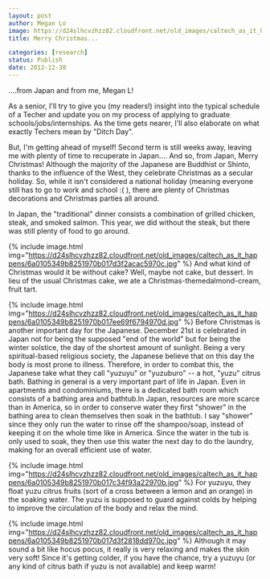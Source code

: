 ```yaml
---
layout: post
author: Megan Lo
image: https://d24slhcvzhzz82.cloudfront.net/old_images/caltech_as_it_happens/6a0105349b8251970b017d3f2ad377970c.jpg
title: Merry Christmas...

categories: [research]
status: Publish
date: 2012-12-30
---
```



....from Japan and from me, Megan L!

As a senior, I'll try to give you (my readers!) insight into the typical schedule of a Techer and update you on my process of applying to graduate schools/jobs/internships. As the time gets nearer, I'll also elaborate on what exactly Techers mean by "Ditch Day".

But, I'm getting ahead of myself! Second term is still weeks away, leaving me with plenty of time to recuperate in Japan.... And so, from Japan, Merry Christmas! Although the majority of the Japanese are Buddhist or Shinto, thanks to the influence of the West, they celebrate Christmas as a secular holiday. So, while it isn't considered a national holiday (meaning everyone still has to go to work and school :( ), there are plenty of Christmas decorations and Christmas parties all around.

In Japan, the "traditional" dinner consists a combination of grilled chicken, steak, and smoked salmon. This year, we did without the steak, but there was still plenty of food to go around.


{% include image.html img="https://d24slhcvzhzz82.cloudfront.net/old_images/caltech_as_it_happens/6a0105349b8251970b017d3f2acac5970c.jpg" %}
And what kind of Christmas would it be without cake? Well, maybe not cake, but dessert. In lieu of the usual Christmas cake, we ate a Christmas-themedalmond-cream, fruit tart.


{% include image.html img="https://d24slhcvzhzz82.cloudfront.net/old_images/caltech_as_it_happens/6a0105349b8251970b017ee69f6794970d.jpg" %}
Before Christmas is another important day for the Japanese. December 21st is celebrated in Japan not for being the supposed "end of the world" but for being the winter solstice, the day of the shortest amount of sunlight. Being a very spiritual-based religious society, the Japanese believe that on this day the body is most prone to illness. Therefore, in order to combat this, the Japanese take what they call "yuzuyu" or "yuzuburo" -- a hot, "yuzu" citrus bath. Bathing in general is a very important part of life in Japan. Even in apartments and condominiums, there is a dedicated bath room which consists of a bathing area and bathtub.In Japan, resources are more scarce than in America, so in order to conserve water they first "shower" in the bathing area to clean themselves then soak in the bathtub. I say "shower" since they only run the water to rinse off the shampoo/soap, instead of keeping it on the whole time like in America. Since the water in the tub is only used to soak, they then use this water the next day to do the laundry, making for an overall efficient use of water.


{% include image.html img="https://d24slhcvzhzz82.cloudfront.net/old_images/caltech_as_it_happens/6a0105349b8251970b017c34f93a22970b.jpg" %}
For yuzuyu, they float yuzu citrus fruits (sort of a cross between a lemon and an orange) in the soaking water. The yuzu is supposed to guard against colds by helping to improve the circulation of the body and relax the mind.


{% include image.html img="https://d24slhcvzhzz82.cloudfront.net/old_images/caltech_as_it_happens/6a0105349b8251970b017d3f2818dd970c.jpg" %}
Although it may sound a bit like hocus pocus, it really is very relaxing and makes the skin very soft! Since it's getting colder, if you have the chance, try a yuzuyu (or any kind of citrus bath if yuzu is not available) and keep warm!

